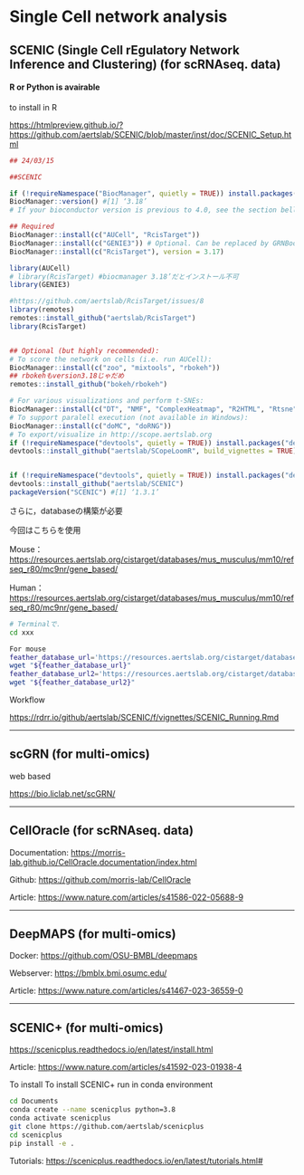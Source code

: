 # Single Cell network analysis

## SCENIC (Single Cell rEgulatory Network Inference and Clustering) (for scRNAseq. data)
#### R or Python is avairable 
to install in R

https://htmlpreview.github.io/?https://github.com/aertslab/SCENIC/blob/master/inst/doc/SCENIC_Setup.html

```r
## 24/03/15

##SCENIC

if (!requireNamespace("BiocManager", quietly = TRUE)) install.packages("BiocManager")
BiocManager::version() #[1] ‘3.18’
# If your bioconductor version is previous to 4.0, see the section bellow

## Required
BiocManager::install(c("AUCell", "RcisTarget"))
BiocManager::install(c("GENIE3")) # Optional. Can be replaced by GRNBoost
BiocManager::install(c("RcisTarget"), version = 3.17)

library(AUCell)
# library(RcisTarget) #biocmanager 3.18’だとインストール不可
library(GENIE3)

#https://github.com/aertslab/RcisTarget/issues/8
library(remotes)
remotes::install_github("aertslab/RcisTarget")
library(RcisTarget)


## Optional (but highly recommended):
# To score the network on cells (i.e. run AUCell):
BiocManager::install(c("zoo", "mixtools", "rbokeh"))
## rbokehもversion3.18じゃだめ
remotes::install_github("bokeh/rbokeh")

# For various visualizations and perform t-SNEs:
BiocManager::install(c("DT", "NMF", "ComplexHeatmap", "R2HTML", "Rtsne"))
# To support paralell execution (not available in Windows):
BiocManager::install(c("doMC", "doRNG"))
# To export/visualize in http://scope.aertslab.org
if (!requireNamespace("devtools", quietly = TRUE)) install.packages("devtools")
devtools::install_github("aertslab/SCopeLoomR", build_vignettes = TRUE)


if (!requireNamespace("devtools", quietly = TRUE)) install.packages("devtools")
devtools::install_github("aertslab/SCENIC") 
packageVersion("SCENIC") #[1] ‘1.3.1’

```

さらに，databaseの構築が必要

今回はこちらを使用

Mouse：https://resources.aertslab.org/cistarget/databases/mus_musculus/mm10/refseq_r80/mc9nr/gene_based/

Human：https://resources.aertslab.org/cistarget/databases/mus_musculus/mm10/refseq_r80/mc9nr/gene_based/

```sh
# Terminalで．
cd xxx

For mouse
feather_database_url='https://resources.aertslab.org/cistarget/databases/mus_musculus/mm10/refseq_r80/mc9nr/gene_based/mm10__refseq-r80__10kb_up_and_down_tss.mc9nr.genes_vs_motifs.rankings.feather'
wget "${feather_database_url}"
feather_database_url2='https://resources.aertslab.org/cistarget/databases/mus_musculus/mm10/refseq_r80/mc9nr/gene_based/mm10__refseq-r80__500bp_up_and_100bp_down_tss.mc9nr.genes_vs_motifs.rankings.feather'
wget "${feather_database_url2}"
```


Workflow 

https://rdrr.io/github/aertslab/SCENIC/f/vignettes/SCENIC_Running.Rmd


------------------
## scGRN (for multi-omics)
web based 

https://bio.liclab.net/scGRN/

------------------
## CellOracle (for scRNAseq. data)
Documentation: https://morris-lab.github.io/CellOracle.documentation/index.html

Github: https://github.com/morris-lab/CellOracle

Article: https://www.nature.com/articles/s41586-022-05688-9


------------------
## DeepMAPS (for multi-omics)
Docker:  https://github.com/OSU-BMBL/deepmaps

Webserver: https://bmblx.bmi.osumc.edu/

Article: https://www.nature.com/articles/s41467-023-36559-0


------------------
## SCENIC+ (for multi-omics)
https://scenicplus.readthedocs.io/en/latest/install.html

Article: https://www.nature.com/articles/s41592-023-01938-4

To install To install SCENIC+ run in conda environment
```sh
cd Documents
conda create --name scenicplus python=3.8
conda activate scenicplus
git clone https://github.com/aertslab/scenicplus
cd scenicplus
pip install -e .
```


Tutorials: https://scenicplus.readthedocs.io/en/latest/tutorials.html#

